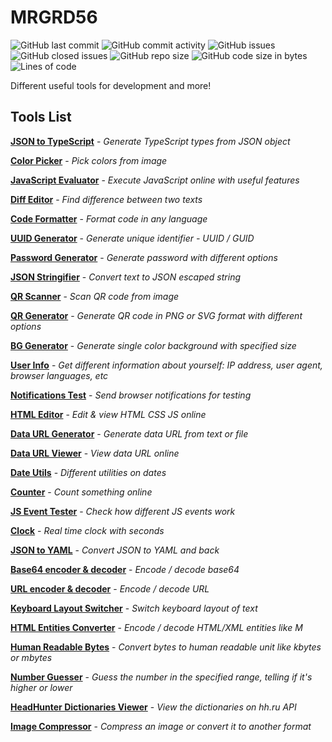 # MRGRD56

![GitHub last commit](https://img.shields.io/github/last-commit/MRGRD56/MRGRD56.github.io)
![GitHub commit activity](https://img.shields.io/github/commit-activity/y/MRGRD56/MRGRD56.github.io)
![GitHub issues](https://img.shields.io/github/issues/MRGRD56/MRGRD56.github.io)
![GitHub closed issues](https://img.shields.io/github/issues-closed/MRGRD56/MRGRD56.github.io?color=green)
![GitHub repo size](https://img.shields.io/github/repo-size/MRGRD56/MRGRD56.github.io)
![GitHub code size in bytes](https://img.shields.io/github/languages/code-size/MRGRD56/MRGRD56.github.io)
![Lines of code](https://img.shields.io/tokei/lines/github.com/MRGRD56/MRGRD56.github.io)

Different useful tools for development and more!

## Tools List

**[JSON to TypeScript](https://mrgrd56.github.io/#/tools/json-to-typescript)** - _Generate TypeScript types from JSON object_

**[Color Picker](https://mrgrd56.github.io/online-color-picker)** - _Pick colors from image_

**[JavaScript Evaluator](https://mrgrd56.github.io/#/tools/javascript-eval)** - _Execute JavaScript online with useful features_

**[Diff Editor](https://mrgrd56.github.io/#/tools/files-diff)** - _Find difference between two texts_

**[Code Formatter](https://mrgrd56.github.io/#/tools/code-formatter)** - _Format code in any language_

**[UUID Generator](https://mrgrd56.github.io/#/tools/uuid-generator)** - _Generate unique identifier - UUID / GUID_

**[Password Generator](https://mrgrd56.github.io/#/tools/password-generator)** - _Generate password with different options_

**[JSON Stringifier](https://mrgrd56.github.io/#/tools/json-stringifier)** - _Convert text to JSON escaped string_

**[QR Scanner](https://mrgrd56.github.io/#/tools/qr-scanner)** - _Scan QR code from image_

**[QR Generator](https://mrgrd56.github.io/#/tools/qr-generator)** - _Generate QR code in PNG or SVG format with different options_

**[BG Generator](https://mrgrd56.github.io/#/tools/bg-generator)** - _Generate single color background with specified size_

**[User Info](https://mrgrd56.github.io/#/tools/user-info)** - _Get different information about yourself: IP address, user agent, browser languages, etc_

**[Notifications Test](https://mrgrd56.github.io/#/tools/notifications-test)** - _Send browser notifications for testing_

**[HTML Editor](https://mrgrd56.github.io/#/tools/html-editor)** - _Edit & view HTML CSS JS online_

**[Data URL Generator](https://mrgrd56.github.io/#/tools/data-url)** - _Generate data URL from text or file_

**[Data URL Viewer](https://mrgrd56.github.io/#/tools/data-url-viewer)** - _View data URL online_

**[Date Utils](https://mrgrd56.github.io/#/tools/date-utils)** - _Different utilities on dates_

**[Counter](https://mrgrd56.github.io/#/tools/counter)** - _Count something online_

**[JS Event Tester](https://mrgrd56.github.io/#/tools/js-event-tester)** - _Check how different JS events work_

**[Clock](https://mrgrd56.github.io/#/tools/clock)** - _Real time clock with seconds_

**[JSON to YAML](https://mrgrd56.github.io/#/tools/json-to-yaml)** - _Convert JSON to YAML and back_

**[Base64 encoder & decoder](https://mrgrd56.github.io/#/tools/base64)** - _Encode / decode base64_

**[URL encoder & decoder](https://mrgrd56.github.io/#/tools/url-encoder)** - _Encode / decode URL_

**[Keyboard Layout Switcher](https://mrgrd56.github.io/#/tools/layout-switcher)** - _Switch keyboard layout of text_

**[HTML Entities Converter](https://mrgrd56.github.io/#/tools/html-entities)** - _Encode / decode HTML/XML entities like &#x41c;_

**[Human Readable Bytes](https://mrgrd56.github.io/#/tools/pretty-bytes)** - _Convert bytes to human readable unit like kbytes or mbytes_

**[Number Guesser](https://mrgrd56.github.io/#/tools/number-guesser)** - _Guess the number in the specified range, telling if it's higher or lower_

**[HeadHunter Dictionaries Viewer](https://mrgrd56.github.io/#/tools/headhunter-dictionaries)** - _View the dictionaries on hh.ru API_

**[Image Compressor](https://mrgrd56.github.io/#/tools/image-compressor)** - _Compress an image or convert it to another format_
